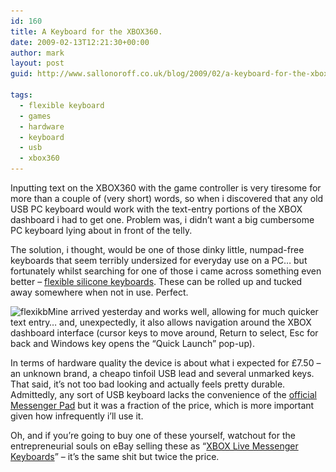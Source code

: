 ```yaml
---
id: 160
title: A Keyboard for the XBOX360.
date: 2009-02-13T12:21:30+00:00
author: mark
layout: post
guid: http://www.sallonoroff.co.uk/blog/2009/02/a-keyboard-for-the-xbox360/2009/02/a-keyboard-for-the-xbox360/

tags:
  - flexible keyboard
  - games
  - hardware
  - keyboard
  - usb
  - xbox360
---
```

Inputting text on the XBOX360 with the game controller is very tiresome for more than a couple of (very short) words, so when i discovered that any old USB PC keyboard would work with the text-entry portions of the XBOX dashboard i had to get one. Problem was, i didn&#8217;t want a big cumbersome PC keyboard lying about in front of the telly.

The solution, i thought, would be one of those dinky little, numpad-free keyboards that seem terribly undersized for everyday use on a PC&#8230; but fortunately whilst searching for one of those i came across something even better &#8211; [flexible silicone keyboards](http://www.ebuyer.com/product/134817). These can be rolled up and tucked away somewhere when not in use. Perfect.

<img class="alignright size-full wp-image-201" title="flexikb" src="/images/fromwp/2009/02/flexikb.jpg" alt="flexikb" width="360" height="236" srcset="/images/fromwp/2009/02/flexikb.jpg 400w, /images/fromwp/2009/02/flexikb-300x196.jpg 300w" sizes="(max-width: 360px) 100vw, 360px" />Mine arrived yesterday and works well, allowing for much quicker text entry&#8230; and, unexpectedly, it also allows navigation around the XBOX dashboard interface (cursor keys to move around, Return to select, Esc for back and Windows key opens the &#8220;Quick Launch&#8221; pop-up).

In terms of hardware quality the device is about what i expected for £7.50 &#8211; an unknown brand, a cheapo tinfoil USB lead and several unmarked keys. That said, it&#8217;s not too bad looking and actually feels pretty durable. Admittedly, any sort of USB keyboard lacks the convenience of the [official Messenger Pad](http://www.xbox.com/en-GB/hardware/x/xbox360messengerkit/) but it was a fraction of the price, which is more important given how infrequently i&#8217;ll use it.

Oh, and if you&#8217;re going to buy one of these yourself, watchout for the entrepreneurial souls on eBay selling these as &#8220;[XBOX Live Messenger Keyboards](http://cgi.ebay.co.uk/ws/eBayISAPI.dll?ViewItem&item=280310600367)&#8221; &#8211; it&#8217;s the same shit but twice the price.